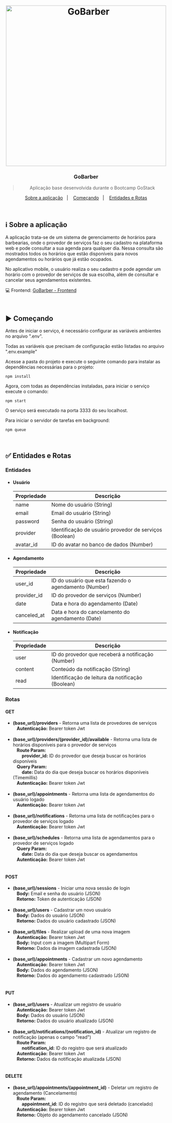 <h1 align="center">
  <image src="https://github.com/lucasiori/gobarber-backend/blob/master/.github/gobarber-backend.png" alt="GoBarber" width="500" />
</h1>

<h3 align="center">GoBarber</h3>

<blockquote align="center">Aplicação base desenvolvida durante o Bootcamp GoStack</blockquote>

<p align="center">
  <a href="#sobre-aplicacao">Sobre a aplicação</a>&nbsp;&nbsp;&nbsp;|&nbsp;&nbsp;&nbsp;
  <a href="#comecando">Começando</a>&nbsp;&nbsp;&nbsp;|&nbsp;&nbsp;&nbsp;
  <a href="#entidades-rotas">Entidades e Rotas</a>
</p>

<br />

<h2 id="sobre-aplicacao">ℹ Sobre a aplicação</h2>
<p>A aplicação trata-se de um sistema de gerenciamento de horários para barbearias, onde o provedor de serviços faz o seu cadastro 
na plataforma web e pode consultar a sua agenda para qualquer dia. Nessa consulta são mostrados todos os horários que estão disponíveis
para novos agendamentos ou horários que já estão ocupados.</p>
<p>No aplicativo mobile, o usuário realiza o seu cadastro e pode agendar um horário com o provedor de serviços de sua escolha, além de consultar e cancelar seus agendamentos existentes.</p>

<p>💻 Frontend: <a href="https://github.com/lucasiori/gobarber-frontend">GoBarber - Frontend</a></p>

<br /> 

<h2 id="comecando">▶ Começando</h2>

<p>Antes de iniciar o serviço, é necessário configurar as variáveis ambientes no arquivo ".env".</p>
<p>Todas as variáveis que precisam de configuração estão listadas no arquivo ".env.example"</p>
<p>Acesse a pasta do projeto e execute o seguinte comando para instalar as dependências necessárias para o projeto:</p>
<p><code>npm install</code></p>
<p>Agora, com todas as dependências instaladas, para iniciar o serviço execute o comando:</p>
<p><code>npm start</code></p>
<p>O serviço será executado na porta 3333 do seu localhost.</p>
<p>Para iniciar o servidor de tarefas em background:</p>
<p><code>npm queue</code></p>

<br /> 

<h2 id="entidades-rotas">✅ Entidades e Rotas</h2>

<h3>Entidades</h3>

<ul>
  <li>
    <h4>Usuário</h4>
    <table>
      <thead>
        <th>Propriedade</th>
        <th>Descrição</th>
      </thead>
      <tbody>
        <tr>
          <td>name</td>
          <td>Nome do usuário (String)</td>
        </tr>
        <tr>
          <td>email</td>
          <td>Email do usuário (String)</td>
        </tr>
        <tr>
          <td>password</td>
          <td>Senha do usuário (String)</td>
        </tr>
        <tr>
          <td>provider</td>
          <td>Identificação de usuário provedor de serviços (Boolean)</td>
        </tr>
        <tr>
          <td>avatar_id</td>
          <td>ID do avatar no banco de dados (Number)</td>
        </tr>
      </tbody>
    </table>
  </li>
  
  <li>
    <h4>Agendamento</h4>
    <table>
      <thead>
        <th>Propriedade</th>
        <th>Descrição</th>
      </thead>
      <tbody>
        <tr>
          <td>user_id</td>
          <td>ID do usuário que esta fazendo o agendamento (Number)</td>
        </tr>
        <tr>
          <td>provider_id</td>
          <td>ID do provedor de serviços (Number)</td>
        </tr>
        <tr>
          <td>date</td>
          <td>Data e hora do agendamento (Date)</td>
        </tr>
        <tr>
          <td>canceled_at</td>
          <td>Data e hora do cancelamento do agendamento (Date)</td>
        </tr>
      </tbody>
    </table>
  </li>
  
  <li>
    <h4>Notificação</h4>
    <table>
      <thead>
        <th>Propriedade</th>
        <th>Descrição</th>
      </thead>
      <tbody>
        <tr>
          <td>user</td>
          <td>ID do provedor que receberá a notificação (Number)</td>
        </tr>
        <tr>
          <td>content</td>
          <td>Conteúdo da notificação (String)</td>
        </tr>
        <tr>
          <td>read</td>
          <td>Identificação de leitura da notificação (Boolean)</td>
        </tr>
      </tbody>
    </table>
  </li>
</ul>

<h3>Rotas</h3>

<h4>GET</h4>

<ul>
  <li>
    <span><strong>(base_url)/providers</strong> - Retorna uma lista de provedores de serviços</span> <br />
     &nbsp;&nbsp; <strong>Autenticação:</strong> Bearer token Jwt <br /><br />
  </li>
  
  <li>
    <span>
      <strong>(base_url)/providers/(provider_id)/available</strong> - Retorna uma lista de horários disponíveis para o 
      provedor de serviços
    </span> <br />
      &nbsp;&nbsp; <strong>Route Param:</strong> <br />
     &nbsp;&nbsp;&nbsp;&nbsp;&nbsp;&nbsp; <strong>provider_id:</strong> ID do provedor que deseja buscar os horários disponíveis <br />
     &nbsp;&nbsp; <strong>Query Param:</strong> <br />
     &nbsp;&nbsp;&nbsp;&nbsp;&nbsp;&nbsp; <strong>date:</strong> Data do dia que deseja buscar os horários disponíveis (Timemillis) 
    <br />
     &nbsp;&nbsp; <strong>Autenticação:</strong> Bearer token Jwt <br /><br />
  </li>
  
  <li>
    <span><strong>(base_url)/appointments</strong> - Retorna uma lista de agendamentos do usuário logado</span> <br />
     &nbsp;&nbsp; <strong>Autenticação:</strong> Bearer token Jwt <br /><br />
  </li>
  
  <li>
    <span><strong>(base_url)/notifications</strong> - Retorna uma lista de notificações para o provedor de serviços logado</span> <br />
     &nbsp;&nbsp; <strong>Autenticação:</strong> Bearer token Jwt <br /><br />
  </li>
  
  <li>
    <span><strong>(base_url)/schedules</strong> - Retorna uma lista de agendamentos para o provedor de serviços logado</span> <br />
     &nbsp;&nbsp; <strong>Query Param:</strong> <br />
     &nbsp;&nbsp;&nbsp;&nbsp;&nbsp;&nbsp; <strong>date:</strong> Data do dia que deseja buscar os agendamentos <br />
     &nbsp;&nbsp; <strong>Autenticação:</strong> Bearer token Jwt <br /><br />
  </li>
</ul>

<h4>POST</h4>

<ul>
  <li>
    <span><strong>(base_url)/sessions</strong> - Iniciar uma nova sessão de login</span> <br />
     &nbsp;&nbsp; <strong>Body:</strong> Email e senha do usuário (JSON) <br />
     &nbsp;&nbsp; <strong>Retorno:</strong> Token de autenticação (JSON) <br /><br />
  </li>
  
  <li>
    <span><strong>(base_url)/users</strong> - Cadastrar um novo usuário</span> <br />
     &nbsp;&nbsp; <strong>Body:</strong> Dados do usuário (JSON) <br />
     &nbsp;&nbsp; <strong>Retorno:</strong> Dados do usuário cadastrado (JSON) <br /><br />
  </li>
  
  <li>
    <span><strong>(base_url)/files</strong> - Realizar upload de uma nova imagem</span> <br />
     &nbsp;&nbsp; <strong>Autenticação:</strong> Bearer token Jwt <br />
     &nbsp;&nbsp; <strong>Body:</strong> Input com a imagem (Multipart Form) <br />
     &nbsp;&nbsp; <strong>Retorno:</strong> Dados da imagem cadastrada (JSON) <br /><br />
  </li>
  
  <li>
    <span><strong>(base_url)/appointments</strong> - Cadastrar um novo agendamento</span> <br />
     &nbsp;&nbsp; <strong>Autenticação:</strong> Bearer token Jwt <br />
     &nbsp;&nbsp; <strong>Body:</strong> Dados do agendamento (JSON) <br />
     &nbsp;&nbsp; <strong>Retorno:</strong> Dados do agendamento cadastrado (JSON) <br /><br />
  </li>
</ul>

<h4>PUT</h4>

<ul>
  <li>
    <span><strong>(base_url)/users</strong> - Atualizar um registro de usuário</span> <br />
     &nbsp;&nbsp; <strong>Autenticação:</strong> Bearer token Jwt <br />
     &nbsp;&nbsp; <strong>Body:</strong> Dados do usuário (JSON) <br />
     &nbsp;&nbsp; <strong>Retorno:</strong> Dados do usuário atualizado (JSON) <br /><br />
  </li>
  
  <li>
    <span><strong>(base_url)/notifications/(notification_id)</strong> - Atualizar um registro de notificação (apenas o campo "read")</span> <br />
     &nbsp;&nbsp; <strong>Route Param:</strong> <br />
     &nbsp;&nbsp;&nbsp;&nbsp;&nbsp;&nbsp; <strong>notification_id:</strong> ID do registro que será atualizado <br />
     &nbsp;&nbsp; <strong>Autenticação:</strong> Bearer token Jwt <br />
     &nbsp;&nbsp; <strong>Retorno:</strong> Dados da notificação atualizada (JSON) <br /><br />
  </li>
</ul>

<h4>DELETE</h4>

<ul>
  <li>
    <span><strong>(base_url)/appointments/(appointment_id)</strong> - Deletar um registro de agendamento (Cancelamento)</span> <br />
     &nbsp;&nbsp; <strong>Route Param:</strong> <br />
     &nbsp;&nbsp;&nbsp;&nbsp;&nbsp;&nbsp; <strong>appointment_id:</strong> ID do registro que será deletado (cancelado) <br />
     &nbsp;&nbsp; <strong>Autenticação:</strong> Bearer token Jwt <br />
     &nbsp;&nbsp; <strong>Retorno:</strong> Objeto do agendamento cancelado (JSON) <br /><br />
  </li>
</ul>
